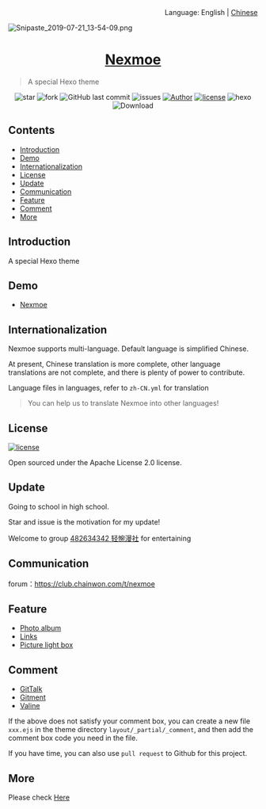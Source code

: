 <div align="right">Language: English | <a title="Chinese" href="https://github.com/nexmoe/hexo-theme-nexmoe/blob/master/README.md">Chinese</a></div>

![Snipaste_2019-07-21_13-54-09.png](https://i.loli.net/2019/07/21/5d34014060cf831071.png)

<h1 align="center"><a href="https://nexmoe.com/hexo-theme-nexmoe.html" target="_blank">Nexmoe</a></h1>

> A special Hexo theme

<p align="center">
<img alt="star" src="https://img.shields.io/github/stars/nexmoe/hexo-theme-nexmoe.svg"/>
<img alt="fork" src="https://img.shields.io/github/forks/nexmoe/hexo-theme-nexmoe.svg"/>
<img alt="GitHub last commit" src="https://img.shields.io/github/last-commit/nexmoe/hexo-theme-nexmoe.svg?label=commits">
<img alt="issues" src="https://img.shields.io/github/issues/nexmoe/hexo-theme-nexmoe.svg"/>
<a href="https://nexmoe.com"><img alt="Author" src="https://img.shields.io/badge/author-%E6%8A%98%E5%BD%B1%E8%BD%BB%E6%A2%A6-red.svg"/></a>
<a href="https://github.com/nexmoe/hexo-theme-nexmoe/blob/master/LICENSE"><img alt="license" src="https://img.shields.io/github/license/nexmoe/hexo-theme-nexmoe.svg"/></a>
<img alt="hexo" src="https://img.shields.io/badge/hexo-blue.svg"/>
<img alt="Download" src="https://img.shields.io/badge/download-23.8KB-brightgreen.svg"/>
</p>

## Contents

- [Introduction](#introduction)
- [Demo](#demo)
- [Internationalization](#internationalization)
- [License](#license)
- [Update](#Update)
- [Communication](#Communication)
- [Feature](#Feature)
- [Comment](#Comment)
- [More](#More)

## Introduction

A special Hexo theme

## Demo

- [Nexmoe](https://nexmoe.com/)

## Internationalization

Nexmoe supports multi-language. Default language is simplified Chinese.

At present, Chinese translation is more complete, other language translations are not complete, and there is plenty of power to contribute.

Language files in languages, refer to `zh-CN.yml` for translation

> You can help us to translate Nexmoe into other languages!

## License

<a href="https://github.com/nexmoe/hexo-theme-nexmoe/blob/master/LICENSE"><img alt="license" src="https://img.shields.io/github/license/nexmoe/hexo-theme-nexmoe.svg"/></a>

Open sourced under the Apache License 2.0 license.

## Update

Going to school in high school.

Star and issue is the motivation for my update! 

Welcome to group [482634342 轻惋漫社](https://jq.qq.com/?_wv=1027&k=5CfKHun) for entertaining

## Communication

forum：https://club.chainwon.com/t/nexmoe

## Feature

- [Photo album](#Photoalbum)
- [Links](#Links)
- [Picture light box](#Picturelightbox)

## Comment

- [GitTalk](https://github.com/gitalk/gitalk)
- [Gitment](https://github.com/imsun/gitment)
- [Valine](https://valine.js.org/)

If the above does not satisfy your comment box, you can create a new file `xxx.ejs` in the theme directory `layout/_partial/_comment`, and then add the comment box code you need in the file.

If you have time, you can also use `pull request` to Github for this project.

## More

Please check [Here](https://nexmoe.com/hexo-theme-nexmoe.html)
